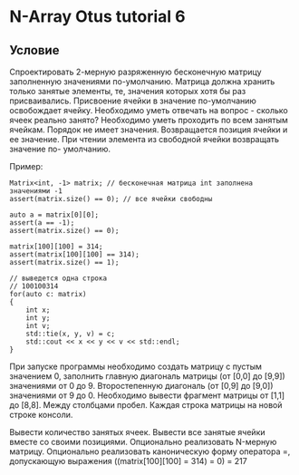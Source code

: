 # N-Array Otus tutorial 6

## Условие

Спроектировать 2-мерную разряженную бесконечную матрицу заполненную
значениями по-умолчанию. Матрица должна хранить только занятые
элементы, те, значения которых хотя бы раз присваивались. Присвоение
ячейки в значение по-умолчанию освобождает ячейку.
Необходимо уметь отвечать на вопрос - сколько ячеек реально занято?
Необходимо уметь проходить по всем занятым ячейкам. Порядок не имеет
значения. Возвращается позиция ячейки и ее значение.
При чтении элемента из свободной ячейки возвращать значение по-
умолчанию.

Пример:

```
Matrix<int, -1> matrix; // бесконечная матрица int заполнена значениями -1
assert(matrix.size() == 0); // все ячейки свободны

auto a = matrix[0][0];
assert(a == -1);
assert(matrix.size() == 0);

matrix[100][100] = 314;
assert(matrix[100][100] == 314);
assert(matrix.size() == 1);

// выведется одна строка
// 100100314
for(auto c: matrix)
{
	int x;
	int y;
	int v;
	std::tie(x, y, v) = c;
	std::cout << x << y << v << std::endl;
}
```

При запуске программы необходимо создать матрицу с пустым значением
0, заполнить главную диагональ матрицы (от [0,0] до [9,9]) значениями от
0 до 9.
Второстепенную диагональ (от [0,9] до [9,0]) значениями от 9 до 0.
Необходимо вывести фрагмент матрицы от [1,1] до [8,8]. Между столбцами
пробел. Каждая строка матрицы на новой строке консоли.

Вывести количество занятых ячеек.
Вывести все занятые ячейки вместе со своими позициями.
Опционально реализовать N-мерную матрицу.
Опционально реализовать каноническую форму оператора =, допускающую
выражения ((matrix[100][100] = 314) = 0) = 217
